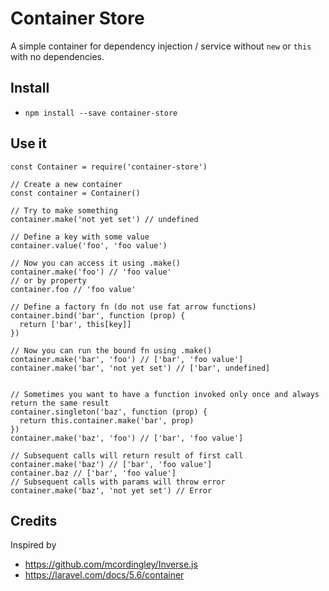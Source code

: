 # Container Store
A simple container for dependency injection / service without `new` or `this` with no dependencies.

## Install
* `npm install --save container-store`

## Use it
```
const Container = require('container-store')

// Create a new container
const container = Container()

// Try to make something
container.make('not yet set') // undefined

// Define a key with some value
container.value('foo', 'foo value')

// Now you can access it using .make()
container.make('foo') // 'foo value'
// or by property
container.foo // 'foo value'

// Define a factory fn (do not use fat arrow functions)
container.bind('bar', function (prop) {
  return ['bar', this[key]]
})

// Now you can run the bound fn using .make()
container.make('bar', 'foo') // ['bar', 'foo value']
container.make('bar', 'not yet set') // ['bar', undefined]


// Sometimes you want to have a function invoked only once and always return the same result
container.singleton('baz', function (prop) {
  return this.container.make('bar', prop)
})
container.make('baz', 'foo') // ['bar', 'foo value']

// Subsequent calls will return result of first call
container.make('baz') // ['bar', 'foo value']
container.baz // ['bar', 'foo value']
// Subsequent calls with params will throw error
container.make('baz', 'not yet set') // Error
```

## Credits
Inspired by
* https://github.com/mcordingley/Inverse.js
* https://laravel.com/docs/5.6/container
